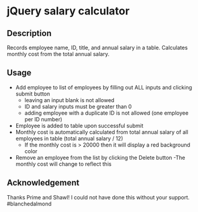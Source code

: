# jQuery salary calculator

## Description
Records employee name, ID, title, and annual salary in a table. 
Calculates monthly cost from the total annual salary.

## Usage

- Add employee to list of employees by filling out ALL inputs and clicking submit button
    - leaving an input blank is not allowed
    - ID and salary inputs must be greater than 0
    - adding employee with a duplicate ID is not allowed (one employee per ID number)
- Employee is added to table upon successful submit
- Monthly cost is automatically calculated from total annual salary of all employees in table (total annual salary / 12)
    - If the monthly cost is > 20000 then it will display a red background color
- Remove an employee from the list by clicking the Delete button
    -The monthly cost will change to reflect this

## Acknowledgement
Thanks Prime and Shawl! I could not have done this without your support. #blanchedalmond 
